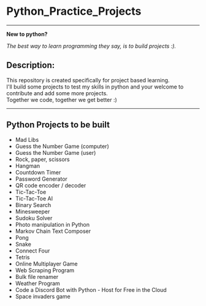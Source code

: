 # Python_Practice_Projects
___
**New to python?**

_The best way to learn programming they say, is to build projects :)._

## Description:
This repository is created specifically for project based learning.\
I'll build some projects to test my skills in python and your welcome to contribute and add some more projects.\
Together we code, together we get better :)
___

## Python Projects to be built
- Mad Libs
- Guess the Number Game (computer)
- Guess the Number Game (user)
- Rock, paper, scissors
- Hangman
- Countdown Timer
- Password Generator
- QR code encoder / decoder
- Tic-Tac-Toe
- Tic-Tac-Toe AI
- Binary Search
- Minesweeper
- Sudoku Solver
- Photo manipulation in Python
- Markov Chain Text Composer
- Pong
- Snake
- Connect Four
- Tetris
- Online Multiplayer Game
- Web Scraping Program
- Bulk file renamer
- Weather Program
- Code a Discord Bot with Python \- Host for Free in the Cloud
- Space invaders game
